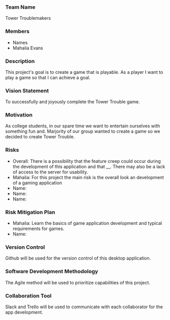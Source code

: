 ### Team Name

Tower Troublemakers 

### Members

- Names 
- Mahalia Evans

### Description
This project's goal is to create a game that is playable.
As a player I want to play a game so that I can achieve a goal. 

### Vision Statement

To successfully and joyously complete the Tower Trouble game. 

### Motivation

As college students, in our spare time we want to entertain ourselves with something fun and. Marjority of our group wanted to create a game so we decided to create Tower Trouble. 

### Risks

- Overall: There is a possibility that the feature creep could occur during the development of this application and that __. There may also be a lack of access to the server for usability. 
- Mahalia: For this project the main risk is the overall look an development of a gaming application 
- Name: 
- Name: 
- Name: 

### Risk Mitigation Plan

- Mahalia: Learn the basics of game application development and typical requirements for games. 
- Name: 

### Version Control

Github will be used for the version control of this desktop application.  

### Software Development Methodology

The Agile method will be used to prioritize capabilities of this project. 

### Collaboration Tool

Slack and Trello will be used to communicate with each collaborator for the app development.



